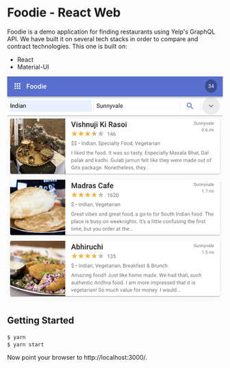 # Foodie - React Web

Foodie is a demo application for finding restaurants using Yelp's GraphQL API.
We have built it on several tech stacks in order to compare and contract
technologies. This one is built on:

-   React
-   Material-UI

![Screen Shot](assets/screenshot.png)

## Getting Started

```bash
$ yarn
$ yarn start
```

Now point your browser to http://localhost:3000/.
